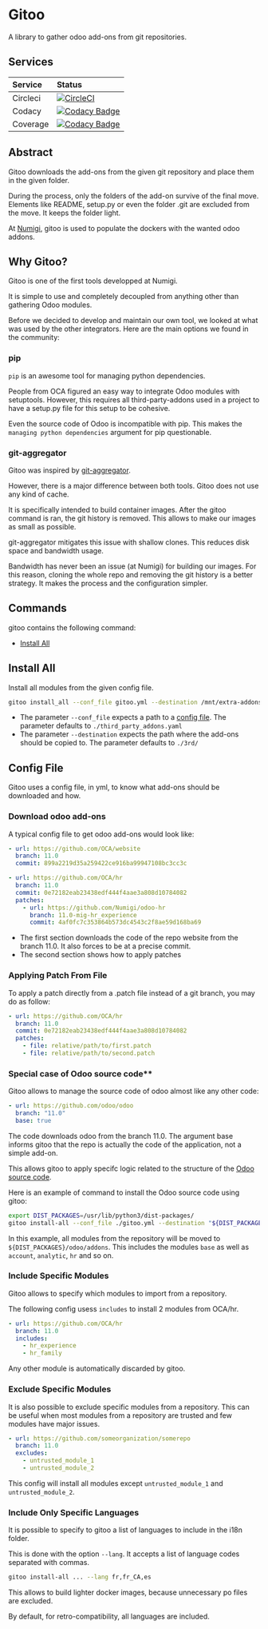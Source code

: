 # Gitoo

A library to gather odoo add-ons from git repositories.

## Services
Service|Status
:------|:----
Circleci|[![CircleCI](https://circleci.com/gh/Numigi/gitoo.svg?style=svg&circle-token=31993bf8a187dc04f276574da06879c902ae979b)](https://circleci.com/gh/Numigi/gitoo)
Codacy|[![Codacy Badge](https://api.codacy.com/project/badge/Grade/b83d84af2ad74719a097dbe0368ef2fd)](https://www.codacy.com/app/numigi/gitoo?utm_source=github.com&amp;utm_medium=referral&amp;utm_content=Numigi/gitoo&amp;utm_campaign=Badge_Grade)
Coverage|[![Codacy Badge](https://api.codacy.com/project/badge/Coverage/b83d84af2ad74719a097dbe0368ef2fd)](https://www.codacy.com/app/numigi/gitoo?utm_source=github.com&utm_medium=referral&utm_content=Numigi/gitoo&utm_campaign=Badge_Coverage)

## Abstract 
Gitoo downloads the add-ons from the given git repository and place them in the given folder.

During the process, only the folders of the add-on survive of the final move.
Elements like README, setup.py or even the folder .git are excluded from the move.
It keeps the folder light.

At [Numigi](www.numigi.com), gitoo is used to populate the dockers with the wanted odoo addons.

## Why Gitoo?

Gitoo is one of the first tools developped at Numigi.

It is simple to use and completely decoupled from anything other than gathering Odoo modules.

Before we decided to develop and maintain our own tool, we looked at what was used by the other integrators.
Here are the main options we found in the community:

### pip

``pip`` is an awesome tool for managing python dependencies.

People from OCA figured an easy way to integrate Odoo modules with setuptools.
However, this requires all third-party-addons used in a project to have a setup.py file for this setup to be cohesive.

Even the source code of Odoo is incompatible with pip.
This makes the ``managing python dependencies`` argument for pip questionable.

### git-aggregator

Gitoo was inspired by [git-aggregator](https://github.com/acsone/git-aggregator).

However, there is a major difference between both tools.
Gitoo does not use any kind of cache.

It is specifically intended to build container images.
After the gitoo command is ran, the git history is removed.
This allows to make our images as small as possible.

git-aggregator mitigates this issue with shallow clones. This reduces disk space and bandwidth usage.

Bandwidth has never been an issue (at Numigi) for building our images.
For this reason, cloning the whole repo and removing the git history is a better strategy.
It makes the process and the configuration simpler.

## Commands
gitoo contains the following command:

* [Install All](#install_all)

## <a name="install_all"></a> Install All

Install all modules from the given config file.

```bash
gitoo install_all --conf_file gitoo.yml --destination /mnt/extra-addons
```

* The parameter `--conf_file` expects a path to a [config file](#gitoo_config_file).
The parameter defaults to `./third_party_addons.yaml`
* The parameter `--destination` expects the path where the add-ons should be copied to.
The parameter defaults to `./3rd/`

## <a name="git_config_file"></a>Config File

Gitoo uses a config file, in yml, to know what add-ons should be downloaded and how.

### Download odoo add-ons

A typical config file to get odoo add-ons would look like:

``` yaml
- url: https://github.com/OCA/website
  branch: 11.0
  commit: 899a2219d35a259422ce916ba99947108bc3cc3c

- url: https://github.com/OCA/hr
  branch: 11.0
  commit: 0e72182eab23438edf444f4aae3a808d10784082
  patches:
    - url: https://github.com/Numigi/odoo-hr
      branch: 11.0-mig-hr_experience
      commit: 4af0fc7c353864b573dc4543c2f8ae59d168ba69
```

* The first section downloads the code of the repo website from the branch 11.0. It also forces
to be at a precise commit.
* The second section shows how to apply patches

### Applying Patch From File

To apply a patch directly from a .patch file instead of a git branch, you may do as follow:

``` yaml
- url: https://github.com/OCA/hr
  branch: 11.0
  commit: 0e72182eab23438edf444f4aae3a808d10784082
  patches:
    - file: relative/path/to/first.patch
    - file: relative/path/to/second.patch
```

### Special case of Odoo source code**

Gitoo allows to manage the source code of odoo almost like any other code:

``` yaml
- url: https://github.com/odoo/odoo
  branch: "11.0"
  base: true
```
The code downloads odoo from the branch 11.0.
The argument base informs gitoo that the repo is actually the code of the application, not a simple add-on.

This allows gitoo to apply specifc logic related to the structure of the [Odoo source code](https://github.com/odoo/odoo).

Here is an example of command to install the Odoo source code using gitoo:

```bash
export DIST_PACKAGES=/usr/lib/python3/dist-packages/
gitoo install-all --conf_file ./gitoo.yml --destination "${DIST_PACKAGES}"
```

In this example, all modules from the repository will be moved to ``${DIST_PACKAGES}/odoo/addons``.
This includes the modules ``base`` as well as ``account``, ``analytic``, ``hr`` and so on.

### Include Specific Modules

Gitoo allows to specify which modules to import from a repository.

The following config usess ``includes`` to install 2 modules from OCA/hr.

``` yaml
- url: https://github.com/OCA/hr
  branch: 11.0
  includes:
    - hr_experience
    - hr_family
```

Any other module is automatically discarded by gitoo.

### Exclude Specific Modules

It is also possible to exclude specific modules from a repository.
This can be useful when most modules from a repository are trusted and few modules have major issues.

``` yaml
- url: https://github.com/someorganization/somerepo
  branch: 11.0
  excludes:
    - untrusted_module_1
    - untrusted_module_2
```

This config will install all modules except ``untrusted_module_1`` and ``untrusted_module_2``.

### Include Only Specific Languages

It is possible to specify to gitoo a list of languages to include in the i18n folder.

This is done with the option ``--lang``. It accepts a list of language codes separated with commas.

```bash
gitoo install-all ... --lang fr,fr_CA,es
```

This allows to build lighter docker images, because unnecessary po files are excluded.

By default, for retro-compatibility, all languages are included.
